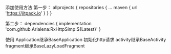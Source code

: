 
添加使用方法
第一步：
allprojects {
		repositories {
			...
			maven { url 'https://jitpack.io' }
		}
}

第二步：
dependencies {
	        implementation 'com.github.Arialena:RxHttpSimp:${Latest}'
}

使用
Application继承BaseApplication
初始化http请求
activity继承BaseActivity
fragment继承BaseLazyLoadFragment
